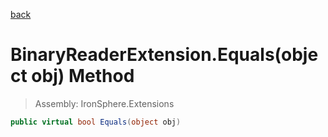 ﻿

[back](/IronSphere.Extensions/types/BinaryReaderExtension)

# BinaryReaderExtension.Equals(object obj) Method

> Assembly: IronSphere.Extensions

```csharp
public virtual bool Equals(object obj)
```



 